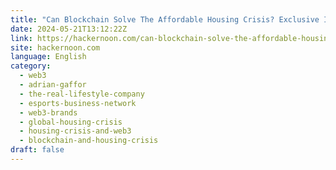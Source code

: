 ```yaml
---
title: "Can Blockchain Solve The Affordable Housing Crisis? Exclusive Interview With TRL CEO Adrian Gaffor"
date: 2024-05-21T13:12:22Z
link: https://hackernoon.com/can-blockchain-solve-the-affordable-housing-crisis-exclusive-interview-with-trl-ceo-adrian-gaffor?source=rss&utm_medium=RSS&utm_source=news.12bit.vn
site: hackernoon.com
language: English
category:
  - web3
  - adrian-gaffor
  - the-real-lifestyle-company
  - esports-business-network
  - web3-brands
  - global-housing-crisis
  - housing-crisis-and-web3
  - blockchain-and-housing-crisis
draft: false
---
```

